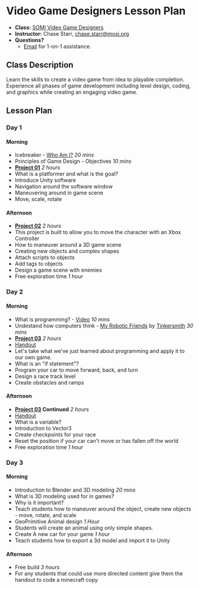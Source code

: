 # Video Game Designers Lesson Plan

* **Class:** [SOMI Video Game Designers](http://www.campfun.org/scoumoin.html)
* **Instructor:** Chase Starr, [chase.starr@mosi.org](mailto:chase.starr@mosi.org)
* **Questions?**
  * [Email](mailto:chase.starr@mosi.org) for 1-on-1 assistance.

## Class Description
Learn the skills to create a video game from idea to playable completion. Experience all phases of game development including level design, coding, and graphics while creating an engaging video game.

## Lesson Plan
### Day 1
#### Morning
* Icebreaker - [Who Am I?](http://www.icebreakers.ws/medium-group/who-am-i.html) *20 mins*
* Principles of Game Design - Objectives *10 mins*
* **[Project 01](https://github.com/mositech/videoGameDesigners/tree/master/01_Platformer)** *2 hours*
 * What is a platformer and what is the goal?
 * Introduce Unity software
 * Navigation around the software window
 * Maneuvering around in game scene
 * Move, scale, rotate

#### Afternoon
* **[Project 02](https://github.com/mositech/videoGameDesigners/tree/master/02_XboxController)** *2 hours*
 * This project is built to allow you to move the character with an Xbox Controller
 * How to maneuver around a 3D game scene
 * Creating new objects and complex shapes
 * Attach scripts to objects
 * Add tags to objects
 * Design a game scene with enemies
* Free exploration time *1 hour* 
 
### Day 2
#### Morning
* What is programming? - [Video](https://www.youtube.com/watch?v=z06QR-tz1_o) *10 mins*
* Undestand how computers think - [My Robotic Friends](https://csedweek.org/files/CSEDrobotics.pdf) by [Tinkersmith](http://thinkersmith.org/) *30 mins*
* **[Project 03](https://github.com/mositech/videoGameDesigners/tree/master/03_CarRace)** *2 hours*
 * [Handout](https://github.com/mositech/videoGameDesigners/blob/master/Handouts/Project03_Car%20Script%20Handout.docx)
 * Let's take what we've just learned about programming and apply it to our own game.
 * What is an "if statement"?
 * Program your car to move forward, back, and turn
 * Design a race track level
 * Create obstacles and ramps

#### Afternoon
* **[Project 03](https://github.com/mositech/videoGameDesigners/tree/master/03_CarRace) Continued** *2 hours*
 * [Handout](https://github.com/mositech/videoGameDesigners/blob/master/Handouts/Project03_Parkour%20Car%20Handout.docx)
 * What is a variable? 
 * Introduction to Vector3
 * Create checkpoints for your race
 * Reset the position if your car can't move or has fallen off the world
* Free exploration time *1 hour* 

### Day 3
#### Morning
* Introduction to Blender and 3D modeling *20 mins*
 * What is 3D modeling used for in games?
 * Why is it important?
 * Teach students how to maneuver around the object, create new objects - move, rotate, and scale
* GeoPrimitive Animal design *1 Hour*
 * Students will create an animal using only simple shapes.
* Create A new car for your game *1 hour*
 * Teach students how to export a 3d model and import it to Unity
#### Afternoon
* Free build *3 hours*
* For any students that could use more directed content give them the handout to code a minecraft copy
